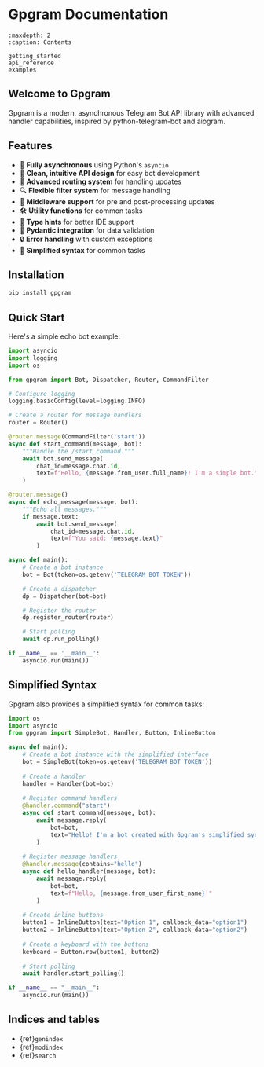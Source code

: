 # Gpgram Documentation

```{toctree}
:maxdepth: 2
:caption: Contents

getting_started
api_reference
examples
```

## Welcome to Gpgram

Gpgram is a modern, asynchronous Telegram Bot API library with advanced handler capabilities, inspired by python-telegram-bot and aiogram.

## Features

- 🚀 **Fully asynchronous** using Python's `asyncio`
- 🧩 **Clean, intuitive API design** for easy bot development
- 🔄 **Advanced routing system** for handling updates
- 🔍 **Flexible filter system** for message handling
- 🔌 **Middleware support** for pre and post-processing updates
- 🛠️ **Utility functions** for common tasks
- 📝 **Type hints** for better IDE support
- 🧪 **Pydantic integration** for data validation
- 🔒 **Error handling** with custom exceptions
- 🌟 **Simplified syntax** for common tasks

## Installation

```bash
pip install gpgram
```

## Quick Start

Here's a simple echo bot example:

```python
import asyncio
import logging
import os

from gpgram import Bot, Dispatcher, Router, CommandFilter

# Configure logging
logging.basicConfig(level=logging.INFO)

# Create a router for message handlers
router = Router()

@router.message(CommandFilter('start'))
async def start_command(message, bot):
    """Handle the /start command."""
    await bot.send_message(
        chat_id=message.chat.id,
        text=f"Hello, {message.from_user.full_name}! I'm a simple bot."
    )

@router.message()
async def echo_message(message, bot):
    """Echo all messages."""
    if message.text:
        await bot.send_message(
            chat_id=message.chat.id,
            text=f"You said: {message.text}"
        )

async def main():
    # Create a bot instance
    bot = Bot(token=os.getenv('TELEGRAM_BOT_TOKEN'))

    # Create a dispatcher
    dp = Dispatcher(bot=bot)

    # Register the router
    dp.register_router(router)

    # Start polling
    await dp.run_polling()

if __name__ == '__main__':
    asyncio.run(main())
```

## Simplified Syntax

Gpgram also provides a simplified syntax for common tasks:

```python
import os
import asyncio
from gpgram import SimpleBot, Handler, Button, InlineButton

async def main():
    # Create a bot instance with the simplified interface
    bot = SimpleBot(token=os.getenv('TELEGRAM_BOT_TOKEN'))
    
    # Create a handler
    handler = Handler(bot=bot)
    
    # Register command handlers
    @handler.command("start")
    async def start_command(message, bot):
        await message.reply(
            bot=bot,
            text="Hello! I'm a bot created with Gpgram's simplified syntax."
        )
    
    # Register message handlers
    @handler.message(contains="hello")
    async def hello_handler(message, bot):
        await message.reply(
            bot=bot,
            text=f"Hello, {message.from_user_first_name}!"
        )
    
    # Create inline buttons
    button1 = InlineButton(text="Option 1", callback_data="option1")
    button2 = InlineButton(text="Option 2", callback_data="option2")
    
    # Create a keyboard with the buttons
    keyboard = Button.row(button1, button2)
    
    # Start polling
    await handler.start_polling()

if __name__ == "__main__":
    asyncio.run(main())
```

## Indices and tables

* {ref}`genindex`
* {ref}`modindex`
* {ref}`search`
